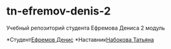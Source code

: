 # tn-efremov-denis-2
Учебный репозиторий студента Ефремова Дениса 2 модуль

*Студент[Ефремов Денис](https://t.me/+79033316392)
*Наставник[Набокова Татьяна]()

